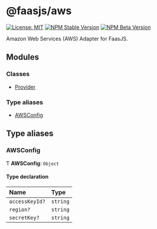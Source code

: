 # @faasjs/aws

[![License: MIT](https://img.shields.io/npm/l/@faasjs/aws.svg)](https://github.com/faasjs/faasjs/blob/main/packages/faasjs/aws/LICENSE)
[![NPM Stable Version](https://img.shields.io/npm/v/@faasjs/aws/stable.svg)](https://www.npmjs.com/package/@faasjs/aws)
[![NPM Beta Version](https://img.shields.io/npm/v/@faasjs/aws/beta.svg)](https://www.npmjs.com/package/@faasjs/aws)

Amazon Web Services (AWS) Adapter for FaasJS.

## Modules

### Classes

- [Provider](classes/Provider.md)

### Type aliases

- [AWSConfig](#awsconfig)

## Type aliases

### AWSConfig

Ƭ **AWSConfig**: `Object`

#### Type declaration

| Name | Type |
| :------ | :------ |
| `accessKeyId?` | `string` |
| `region?` | `string` |
| `secretKey?` | `string` |
